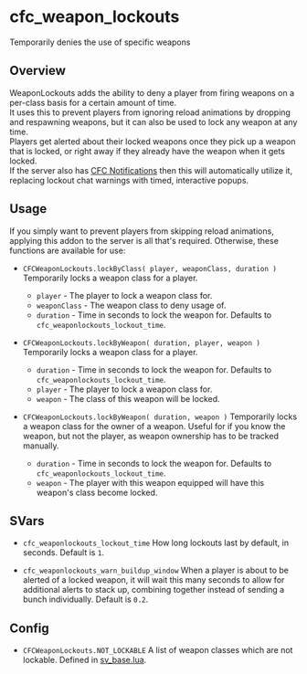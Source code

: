 # cfc_weapon_lockouts
Temporarily denies the use of specific weapons

## Overview
WeaponLockouts adds the ability to deny a player from firing weapons on a per-class basis for a certain amount of time.  
It uses this to prevent players from ignoring reload animations by dropping and respawning weapons, but it can also be used to lock any weapon at any time.  
Players get alerted about their locked weapons once they pick up a weapon that is locked, or right away if they already have the weapon when it gets locked.  
If the server also has [CFC Notifications](https://github.com/CFC-Servers/cfc_notifications/ "CFC Notifications") then this will automatically utilize it, replacing lockout chat warnings with timed, interactive popups.  

## Usage
If you simply want to prevent players from skipping reload animations, applying this addon to the server is all that's required.
Otherwise, these functions are available for use:

- `CFCWeaponLockouts.lockByClass( player, weaponClass, duration )`
Temporarily locks a weapon class for a player.
  - `player` - The player to lock a weapon class for.
  - `weaponClass` - The weapon class to deny usage of.
  - `duration` - Time in seconds to lock the weapon for. Defaults to `cfc_weaponlockouts_lockout_time`.

- `CFCWeaponLockouts.lockByWeapon( duration, player, weapon )`
Temporarily locks a weapon class for a player.
  - `duration` - Time in seconds to lock the weapon for. Defaults to `cfc_weaponlockouts_lockout_time`.
  - `player` - The player to lock a weapon class for.
  - `weapon` - The class of this weapon will be locked.

- `CFCWeaponLockouts.lockByWeapon( duration, weapon )`
Temporarily locks a weapon class for the owner of a weapon. Useful for if you know the weapon, but not the player, as weapon ownership has to be tracked manually.
  - `duration` - Time in seconds to lock the weapon for. Defaults to `cfc_weaponlockouts_lockout_time`.
  - `weapon` - The player with this weapon equipped will have this weapon's class become locked.

## SVars
- `cfc_weaponlockouts_lockout_time`
How long lockouts last by default, in seconds. Default is `1`.

- `cfc_weaponlockouts_warn_buildup_window`
When a player is about to be alerted of a locked weapon, it will wait this many seconds to allow for additional alerts to stack up, combining together instead of sending a bunch individually. Default is `0.2`.

## Config
- `CFCWeaponLockouts.NOT_LOCKABLE`
A list of weapon classes which are not lockable. Defined in [sv_base.lua](https://github.com/CFC-Servers/cfc_weapon_lockouts/blob/master/lua/cfc_weapon_lockouts/shared/sv_base.lua "sv_base").

